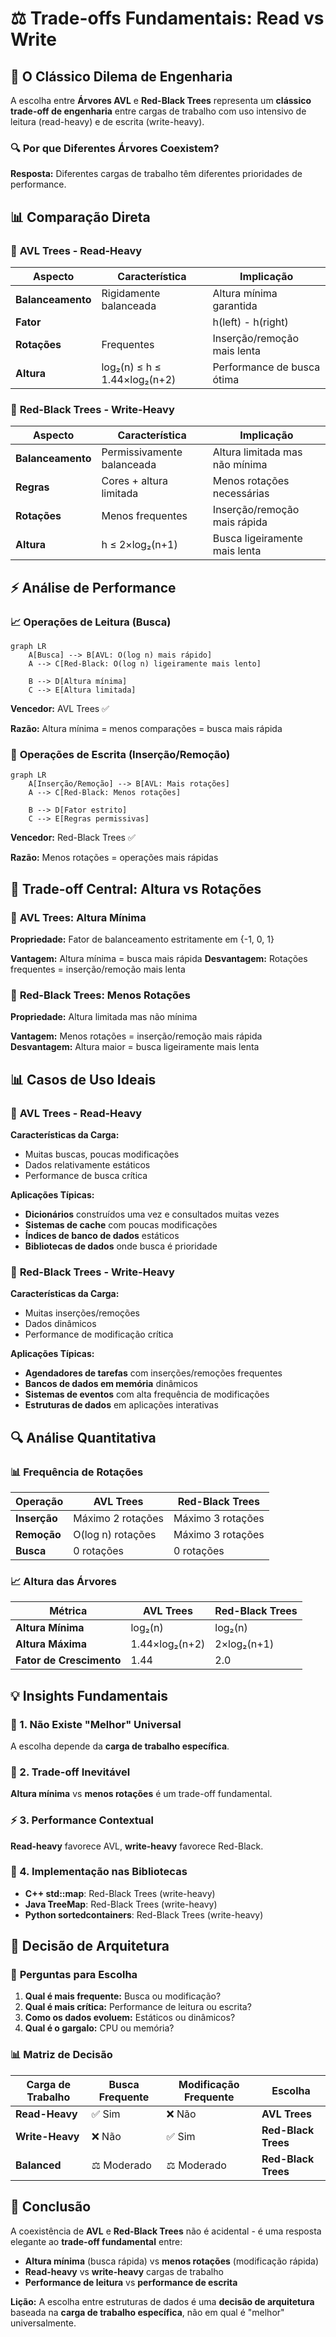 # ⚖️ Trade-offs Fundamentais: Read vs Write

## 🎯 O Clássico Dilema de Engenharia

A escolha entre **Árvores AVL** e **Red-Black Trees** representa um **clássico trade-off de engenharia** entre cargas de trabalho com uso intensivo de leitura (read-heavy) e de escrita (write-heavy).

### 🔍 Por que Diferentes Árvores Coexistem?

**Resposta:** Diferentes cargas de trabalho têm diferentes prioridades de performance.

## 📊 Comparação Direta

### 🌟 **AVL Trees - Read-Heavy**

| Aspecto | Característica | Implicação |
|---------|----------------|------------|
| **Balanceamento** | Rigidamente balanceada | Altura mínima garantida |
| **Fator** | |h(left) - h(right)| ≤ 1 | Busca mais rápida |
| **Rotações** | Frequentes | Inserção/remoção mais lenta |
| **Altura** | log₂(n) ≤ h ≤ 1.44×log₂(n+2) | Performance de busca ótima |

### 🔴 **Red-Black Trees - Write-Heavy**

| Aspecto | Característica | Implicação |
|---------|----------------|------------|
| **Balanceamento** | Permissivamente balanceada | Altura limitada mas não mínima |
| **Regras** | Cores + altura limitada | Menos rotações necessárias |
| **Rotações** | Menos frequentes | Inserção/remoção mais rápida |
| **Altura** | h ≤ 2×log₂(n+1) | Busca ligeiramente mais lenta |

## ⚡ Análise de Performance

### 📈 **Operações de Leitura (Busca)**

```mermaid
graph LR
    A[Busca] --> B[AVL: O(log n) mais rápido]
    A --> C[Red-Black: O(log n) ligeiramente mais lento]
    
    B --> D[Altura mínima]
    C --> E[Altura limitada]
```

**Vencedor:** AVL Trees ✅

**Razão:** Altura mínima = menos comparações = busca mais rápida

### 📝 **Operações de Escrita (Inserção/Remoção)**

```mermaid
graph LR
    A[Inserção/Remoção] --> B[AVL: Mais rotações]
    A --> C[Red-Black: Menos rotações]
    
    B --> D[Fator estrito]
    C --> E[Regras permissivas]
```

**Vencedor:** Red-Black Trees ✅

**Razão:** Menos rotações = operações mais rápidas

## 🔄 Trade-off Central: Altura vs Rotações

### 🎯 **AVL Trees: Altura Mínima**

**Propriedade:** Fator de balanceamento estritamente em {-1, 0, 1}

**Vantagem:** Altura mínima = busca mais rápida
**Desvantagem:** Rotações frequentes = inserção/remoção mais lenta

### 🔴 **Red-Black Trees: Menos Rotações**

**Propriedade:** Altura limitada mas não mínima

**Vantagem:** Menos rotações = inserção/remoção mais rápida
**Desvantagem:** Altura maior = busca ligeiramente mais lenta

## 📊 Casos de Uso Ideais

### 🌟 **AVL Trees - Read-Heavy**

**Características da Carga:**
- Muitas buscas, poucas modificações
- Dados relativamente estáticos
- Performance de busca crítica

**Aplicações Típicas:**
- **Dicionários** construídos uma vez e consultados muitas vezes
- **Sistemas de cache** com poucas modificações
- **Índices de banco de dados** estáticos
- **Bibliotecas de dados** onde busca é prioridade

### 🔴 **Red-Black Trees - Write-Heavy**

**Características da Carga:**
- Muitas inserções/remoções
- Dados dinâmicos
- Performance de modificação crítica

**Aplicações Típicas:**
- **Agendadores de tarefas** com inserções/remoções frequentes
- **Bancos de dados em memória** dinâmicos
- **Sistemas de eventos** com alta frequência de modificações
- **Estruturas de dados** em aplicações interativas

## 🔍 Análise Quantitativa

### 📊 **Frequência de Rotações**

| Operação | AVL Trees | Red-Black Trees |
|----------|-----------|-----------------|
| **Inserção** | Máximo 2 rotações | Máximo 3 rotações |
| **Remoção** | O(log n) rotações | Máximo 3 rotações |
| **Busca** | 0 rotações | 0 rotações |

### 📈 **Altura das Árvores**

| Métrica | AVL Trees | Red-Black Trees |
|---------|-----------|-----------------|
| **Altura Mínima** | log₂(n) | log₂(n) |
| **Altura Máxima** | 1.44×log₂(n+2) | 2×log₂(n+1) |
| **Fator de Crescimento** | 1.44 | 2.0 |

## 💡 Insights Fundamentais

### 🎯 1. Não Existe "Melhor" Universal
A escolha depende da **carga de trabalho específica**.

### 🔄 2. Trade-off Inevitável
**Altura mínima** vs **menos rotações** é um trade-off fundamental.

### ⚡ 3. Performance Contextual
**Read-heavy** favorece AVL, **write-heavy** favorece Red-Black.

### 🎯 4. Implementação nas Bibliotecas
- **C++ std::map**: Red-Black Trees (write-heavy)
- **Java TreeMap**: Red-Black Trees (write-heavy)
- **Python sortedcontainers**: Red-Black Trees (write-heavy)

## 🚀 Decisão de Arquitetura

### 🎯 **Perguntas para Escolha**

1. **Qual é mais frequente:** Busca ou modificação?
2. **Qual é mais crítica:** Performance de leitura ou escrita?
3. **Como os dados evoluem:** Estáticos ou dinâmicos?
4. **Qual é o gargalo:** CPU ou memória?

### 📊 **Matriz de Decisão**

| Carga de Trabalho | Busca Frequente | Modificação Frequente | Escolha |
|-------------------|-----------------|----------------------|---------|
| **Read-Heavy** | ✅ Sim | ❌ Não | **AVL Trees** |
| **Write-Heavy** | ❌ Não | ✅ Sim | **Red-Black Trees** |
| **Balanced** | ⚖️ Moderado | ⚖️ Moderado | **Red-Black Trees** |

## 🎯 Conclusão

A coexistência de **AVL** e **Red-Black Trees** não é acidental - é uma resposta elegante ao **trade-off fundamental** entre:

- **Altura mínima** (busca rápida) vs **menos rotações** (modificação rápida)
- **Read-heavy** vs **write-heavy** cargas de trabalho
- **Performance de leitura** vs **performance de escrita**

**Lição:** A escolha entre estruturas de dados é uma **decisão de arquitetura** baseada na **carga de trabalho específica**, não em qual é "melhor" universalmente. 